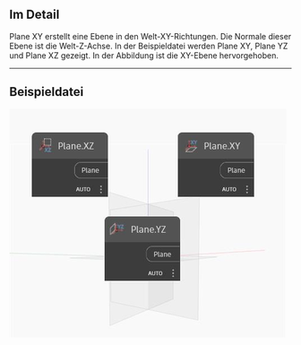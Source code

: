 ## Im Detail
Plane XY erstellt eine Ebene in den Welt-XY-Richtungen. Die Normale dieser Ebene ist die Welt-Z-Achse. In der Beispieldatei werden Plane XY, Plane YZ und Plane XZ gezeigt. In der Abbildung ist die XY-Ebene hervorgehoben.
___
## Beispieldatei

![XY](./Autodesk.DesignScript.Geometry.Plane.XY_img.jpg)

